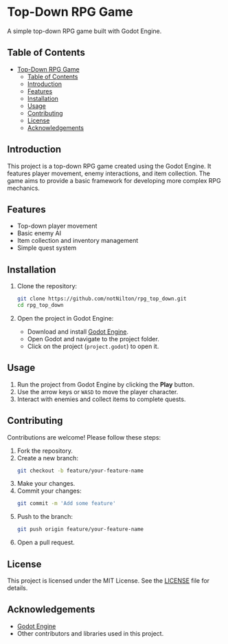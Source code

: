 # Top-Down RPG Game

A simple top-down RPG game built with Godot Engine.

## Table of Contents

- [Top-Down RPG Game](#top-down-rpg-game)
  - [Table of Contents](#table-of-contents)
  - [Introduction](#introduction)
  - [Features](#features)
  - [Installation](#installation)
  - [Usage](#usage)
  - [Contributing](#contributing)
  - [License](#license)
  - [Acknowledgements](#acknowledgements)

## Introduction

This project is a top-down RPG game created using the Godot Engine. It features player movement, enemy interactions, and item collection. The game aims to provide a basic framework for developing more complex RPG mechanics.

## Features

- Top-down player movement
- Basic enemy AI
- Item collection and inventory management
- Simple quest system

## Installation

1. Clone the repository:
    ```bash
    git clone https://github.com/notNilton/rpg_top_down.git
    cd rpg_top_down
    ```

2. Open the project in Godot Engine:
    - Download and install [Godot Engine](https://godotengine.org/download).
    - Open Godot and navigate to the project folder.
    - Click on the project (`project.godot`) to open it.

## Usage

1. Run the project from Godot Engine by clicking the **Play** button.
2. Use the arrow keys or `WASD` to move the player character.
3. Interact with enemies and collect items to complete quests.

## Contributing

Contributions are welcome! Please follow these steps:

1. Fork the repository.
2. Create a new branch:
    ```bash
    git checkout -b feature/your-feature-name
    ```
3. Make your changes.
4. Commit your changes:
    ```bash
    git commit -m 'Add some feature'
    ```
5. Push to the branch:
    ```bash
    git push origin feature/your-feature-name
    ```
6. Open a pull request.

## License

This project is licensed under the MIT License. See the [LICENSE](LICENSE) file for details.

## Acknowledgements

- [Godot Engine](https://godotengine.org/)
- Other contributors and libraries used in this project.
